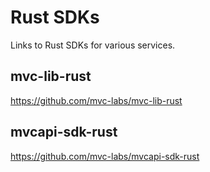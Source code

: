 # Rust SDKs

Links to Rust SDKs for various services.

## mvc-lib-rust
https://github.com/mvc-labs/mvc-lib-rust


## mvcapi-sdk-rust

https://github.com/mvc-labs/mvcapi-sdk-rust
